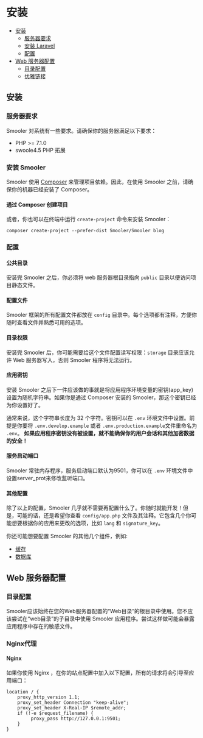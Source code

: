 # 安装

- [安装](#installation)
    - [服务器要求](#server-requirements)
    - [安装 Laravel](#installing-laravel)
    - [配置](#configuration)
- [Web 服务器配置](#web-server-configuration)
    - [目录配置](#directory-configuration)
    - [优雅链接](#pretty-urls)

<a name="installation"></a>
## 安装

<a name="server-requirements"></a>
### 服务器要求

Smooler 对系统有一些要求。请确保你的服务器满足以下要求：

- PHP >= 7.1.0
- swoole4.5 PHP 拓展

<a name="installing-laravel"></a>
### 安装 Smooler

Smooler 使用 [Composer](https://getcomposer.org) 来管理项目依赖。因此，在使用 Smooler 之前，请确保你的机器已经安装了 Composer。

#### 通过 Composer 创建项目

或者，你也可以在终端中运行 `create-project` 命令来安装 Smooler：

    composer create-project --prefer-dist Smooler/Smooler blog



<a name="configuration"></a>
### 配置

#### 公共目录

安装完 Smooler 之后，你必须将 web 服务器根目录指向 `public` 目录以便访问项目静态文件。

#### 配置文件

Smooler 框架的所有配置文件都放在 `config` 目录中。每个选项都有注释，方便你随时查看文件并熟悉可用的选项。

#### 目录权限

安装完 Smooler 后，你可能需要给这个文件配置读写权限：`storage` 目录应该允许 Web 服务器写入，否则 Smooler 程序将无法运行。 

#### 应用密钥

安装 Smooler 之后下一件应该做的事就是将应用程序环境变量的密钥(app_key)设置为随机字符串。如果你是通过 Composer 安装的 Smooler，那这个密钥已经为你设置好了。

通常来说，这个字符串长度为 32 个字符。密钥可以在 `.env` 环境文件中设置。前提是你要将 `.env.develop.example` 或者 `.env.production.example`文件重命名为 `.env`。 **如果应用程序密钥没有被设置，就不能确保你的用户会话和其他加密数据的安全！**

#### 服务启动端口

Smooler 常驻内存程序，服务启动端口默认为9501，你可以在 `.env` 环境文件中设置server_prot来修改监听端口。

#### 其他配置

除了以上的配置，Smooler 几乎就不需要再配置什么了。你随时就能开发！但是，可能的话，还是希望你查看 `config/app.php` 文件及其注释。它包含几个你可能想要根据你的应用来更改的选项，比如 `lang` 和 `signature_key`。

你还可能想要配置 Smooler 的其他几个组件，例如:

<div class="content-list" markdown="1">

- [缓存](/docs/{{version}}/cache#configuration)
- [数据库](/docs/{{version}}/database#configuration)
</div>

<a name="web-server-configuration"></a>
## Web 服务器配置

<a name="directory-configuration"></a>
### 目录配置
Smooler应该始终在您的Web服务器配置的“Web目录”的根目录中使用。您不应该尝试在“web目录”的子目录中使用 Smooler 应用程序。尝试这样做可能会暴露应用程序中存在的敏感文件。

<a name="pretty-urls"></a>
### Nginx代理

#### Nginx

如果你使用 Nginx ，在你的站点配置中加入以下配置，所有的请求将会引导至应用端口：

    location / {
        proxy_http_version 1.1;
        proxy_set_header Connection "keep-alive";
        proxy_set_header X-Real-IP $remote_addr;
        if (!-e $request_filename) {
             proxy_pass http://127.0.0.1:9501;
        }
    }
